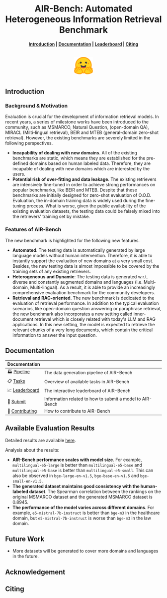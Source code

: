 <h1 align="center"> AIR-Bench: Automated Heterogeneous Information Retrieval Benchmark </h1>

<h4 align="center">
    <p>
        <a href="#introduction">Introduction</a> |
        <a href="#documentation">Documentation</a> |
        <a href="https://huggingface.co/spaces/AIR-Bench/leaderboard">Leaderboard</a> |
        <a href="#citing">Citing</a>
    <p>
</h4>

<h3 align="center">
    <a href="https://huggingface.co/spaces/AIR-Bench/leaderboard"><img style="float: middle; padding: 10px 10px 10px 10px;" width="60" height="55" src="https://github.com/AIR-Bench/AIR-Bench/blob/main/docs/images/hf_logo.png" /></a>
</h3>

## Introduction

### Background & Motivation

Evaluation is crucial for the development of information retrieval models. In recent years, a series of milestone works have been introduced to the community, such as MSMARCO, Natural Question, (open-domain QA), MIRACL (Milti-lingual retrieval), BEIR and MTEB (general-domain zero-shot retrieval). However, the existing benchmarks are severely limited in the following perspectives.

- **Incapability of dealing with new domains**. All of the existing benchmarks are static, which means they are established for the pre-defined domains based on human labeled data. Therefore, they are incapable of dealing with new domains which are interested by the users. 
- **Potential risk of over-fitting and data leakage**. The existing retrievers are intensively fine-tuned in order to achieve strong performances on popular benchmarks, like BEIR and MTEB. Despite that these benchmarks are initially designed for zero-shot evaluation of O.O.D. Evaluation, the in-domain training data is widely used during the fine-tuning process. What is worse, given the public availability of the existing evaluation datasets, the testing data could be falsely mixed into the retrievers' training set by mistake. 

### Features of AIR-Bench

The new benchmark is highlighted for the following new features. 

- **Automated**. The testing data is automatically generated by large language models without human intervention. Therefore, it is able to instantly support the evaluation of new domains at a very small cost. Besides, the new testing data is almost impossible to be covered by the training sets of any existing retrievers.
- **Heterogeneous** **and Dynamic**: The testing data is generated w.r.t. diverse and constantly augmented domains and languages (i.e. Multi-domain, Multi-lingual). As a result, it is able to provide an increasingly comprehensive evaluation benchmark for the community developers.  
- **Retrieval and RAG-oriented**. The new benchmark is dedicated to the evaluation of retrieval performance. In addition to the typical evaluation scenarios, like open-domain question answering or paraphrase retrieval, the new benchmark also incorporates a new setting called inner-document retrieval which is closely related with today's LLM and RAG applications. In this new setting, the model is expected to retrieve the relevant chunks of a very long documents, which contain the critical information to answer the input question. 

## Documentation

| Documentation                                                |                                                           |
| ------------------------------------------------------------ | --------------------------------------------------------- |
| 🏭 [Pipeline](https://github.com/AIR-Bench/AIR-Bench/blob/main/docs/data_generation.md) | The data generation pipeline of AIR-Bench                 |
| 📋 [Tasks](https://github.com/AIR-Bench/AIR-Bench/blob/main/docs/avaliable_tasks.md) | Overview of available tasks in AIR-Bench                  |
| 📈 [Leaderboard](https://huggingface.co/spaces/AIR-Bench/leaderboard) | The interactive leaderboard of AIR-Bench                  |
| 🚀 [Submit](https://github.com/AIR-Bench/AIR-Bench/blob/main/docs/submit_to_leaderboard.md) | Information related to how to submit a model to AIR-Bench |
| 🤝 [Contributing](https://github.com/AIR-Bench/AIR-Bench/blob/main/docs/community_contribution.md) | How to contribute to AIR-Bench                            |

## Available Evaluation Results

Detailed results are available [here](https://github.com/AIR-Bench/AIR-Bench/blob/main/docs/avaliable_evaluation_results.md).

Analysis about the results:

- **AIR-Bench performance scales with model size**. For example, `multilingual-e5-large` is better than `multilingual-e5-base` and `multilingual-e5-base` is better than `multilingual-e5-small`. This can also be observed in `bge-large-en-v1.5`, `bge-base-en-v1.5` and `bge-small-en-v1.5`.
- **The generated dataset maintains good consistency with the human-labeled dataset**. The Spearman correlation between the rankings on the original MSMARCO dataset and the generated MSMARCO dataset is 0.8945.
- **The performance of the model varies across different domains**. For example, `e5-mistral-7b-instruct` is better than `bge-m3` in the healthcare domain, but `e5-mistral-7b-instruct` is worse than `bge-m3` in the law domain.

## Future Work

- More datasets will be generated to cover more domains and languages in the future.

## Acknowledgement


## Citing

```
```
